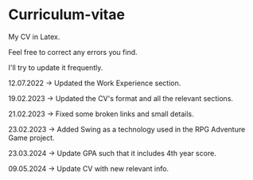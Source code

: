 # Curriculum-vitae

My CV in Latex.

Feel free to correct any errors you find.

I'll try to update it frequently.

12.07.2022 -> Updated the Work Experience section.

19.02.2023 -> Updated the CV's format and all the relevant sections.

21.02.2023 -> Fixed some broken links and small details.

23.02.2023 -> Added Swing as a technology used in the RPG Adventure Game project.

23.03.2024 -> Update GPA such that it includes 4th year score. 

09.05.2024 -> Update CV with new relevant info.

